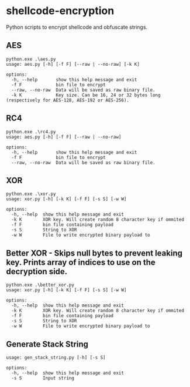 # shellcode-encryption

Python scripts to encrypt shellcode and obfuscate strings.

## AES
```
python.exe .\aes.py
usage: aes.py [-h] [-f F] [--raw | --no-raw] [-k K]

options:
  -h, --help       show this help message and exit
  -f F             bin file to encrypt
  --raw, --no-raw  Data will be saved as raw binary file.
  -k K             Key size. Can be 16, 24 or 32 bytes long (respectively for AES-128, AES-192 or AES-256).
```

## RC4
```
python.exe .\rc4.py
usage: aes.py [-h] [-f F] [--raw | --no-raw]

options:
  -h, --help       show this help message and exit
  -f F             bin file to encrypt
  --raw, --no-raw  Data will be saved as raw binary file.
```

## XOR
```
python.exe .\xor.py
usage: xor.py [-h] [-k K] [-f F] [-s S] [-w W]

options:
  -h, --help  show this help message and exit
  -k K        XOR key. Will create random 8 character key if ommited
  -f F        bin file containing payload
  -s S        String to XOR
  -w W        File to write encrypted binary payload to
```

## Better XOR - Skips null bytes to prevent leaking key. Prints array of indices to use on the decryption side.
```
python.exe .\better_xor.py
usage: xor.py [-h] [-k K] [-f F] [-s S] [-w W]

options:
  -h, --help  show this help message and exit
  -k K        XOR key. Will create random 8 character key if ommited
  -f F        bin file containing payload
  -s S        String to XOR
  -w W        File to write encrypted binary payload to
```

## Generate Stack String
```
usage: gen_stack_string.py [-h] [-s S]

options:
  -h, --help  show this help message and exit
  -s S        Input string
  ```
